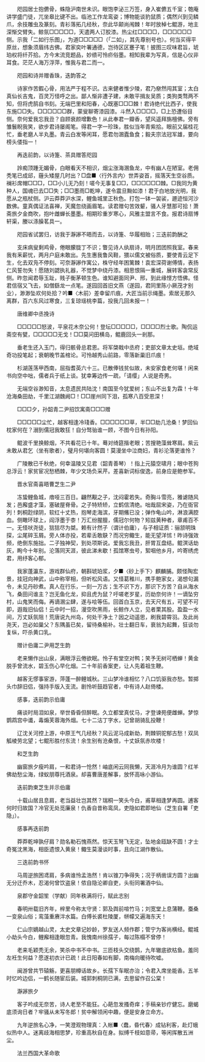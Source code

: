 <!-- { "loadSidebar": true } -->
　　咫园居士抱儦骨，蛛隐沪南世未识。眼饱李泌三万签，身入崔儦五千室；匏庵讲学盛门徒，兀坐皋比键不出。临池工作龙鸾姿；博物能谈豹鼠质；偶然兴到见鳞爪，余技雕虫及篆刻。青衫落拓几经秋，奈此华颠尚闱棘！年时放棹七鲲游，地主深惭交臂失。鲸氛□□□□□，天遣两人订胶漆。热尘红□□□□，□□□□□□侧。示我「二如行乐图」，为道□□□□□（「二如」，其先尊别号也）。何当买得平原丝，想象须眉纬古佛。君家奕叶署通德，岂待区区蹇子笔！披图三叹味君旨，琥珀权将纤芥拾。方今末流竞题品，妙缋可怜疥俗墨。相知我辈为写真，信是心仪非耳食。茫茫人海万浮萍，惟我与君二而一。

　　咫园和诗并赠香珠，迭韵答之

　　诗家作苦鍜心骨，用法严于程不识。古来健者惟少陵，君乃奟然闯其室；太白真仙长吉鬼，百灵万怪呼之出。鄙人惭非遭子建，未敢平揖友吴质；类狗类骛两不知，但将虎鹄自书刻。无端巴里和阳春，心既塞□□□棘！君诗绝代比西子，使我东施□□失。□□□□□□群，蒙叟聊寄漆园漆。斗然入□□□□，□上恐遭俗目侧。奈何爱我忘我丑？自顾衰颜增歉色！从此奉君一瓣香，望风遥拜旃檀佛。旁有雏鬟睨我笑，欲步君诗屡阁笔。得君一字一珍珠，胜似当年青紫拾。眼前又届桂花忙，垂老磨人半丸墨。青云白发等闲耳，愿君勿溷蠹鱼食；毅夫宗法冠军雄，要向榜头偻指一！

　　再迭前韵，以诗箑、茶具赠答咫园

　　詅痴顶踵无媚骨，白眼看天不相识，烟尘涨海溷鱼龙，中有幽人在陋室。老佣秃笔已成邱，薶头矮屋几时出？□盘■〈行外言内〉世弄姿首，摇落天生空谷质。襕衫席帽□□□，□□小儿无乃刻！嗟今无事复□□，□□□□□□棘。□我同为黄种人，国魂已去□□失；□□墨雨□乾坤，遂令震旦黝如漆！君于白地放光明，我愿从之瓶杖侧。沪云莽莽沪水深，鲤鱼城里正秋色。打包一钵一袈裟，遯迹恒河沙数佛。童真偶证法喜禅，天魔忽绕画眉笔。读君赠句苦效颦，骚人牙慧那可拾！萧斋旅夕金商吹，抱叶雌蝉长墨墨。相期珍重岁寒心，风雅主盟言不食。报君诗扇博轩渠，媵以涤臊茗具一。

　　咫园省试罢归，访我于瀞謻不晤而去，以诗箑、华履相贻；三迭前韵酬之

　　支床病叟剩鸡骨，倦眼朦胧丁不识；瞥见诗人纨扇诗，明月团团照我室。春来我有釆薪忧，两月户庭未敢出。先生惠我鲁风鞋，猥以儒文被俗质，要使青云足下生，化去双凫不停刻。可奈瀞謻作寓公，株守经年困篱棘！袁宏深荷谢傅情，表扬仁风誓勿失！愿随刘勰执礼器，不觉梦中绕丹漆。相思恨隔一重城，展转客衾常反侧。昨忽闻君辱玉趾，贱子衡茅顿生色。谁知避面同尹、邢，到此缘悭方悟佛。怪君信宿又飞去，如僧繇龙一点笔。遂园回首旧文燕（遂园，君同里陈小厥茂才别业），渺渺坠欢何处拾？吟■〈木前〉差幸留爪痕，大匠当前示绳墨。索居无那久离群，百六东风过寒食，三复琼瑶桃李篇，投我几回未报一！

　　唐维卿中丞挽诗

　　□□□□□怒波，平泉花木奈公何！登坛□□□□□，□□□□烈士歌。陶侃运斋空有甓，□□□□□无戈！□□莫问田横岛，鲲鹿回头一剎那。

　　垂老生还入玉门，得归骸骨总君恩。将军棨戟中丞府；吏部文章太史垣。绝域奇功投笔起；衰朝晚节盖棺论。可怜越秀山前路，零落新巢旧爪痕！

　　杉湖莲荡甲西南，屈指耆英六十三。已散俸钱贫似故，未安家食老何堪！闲来书向空中咄，儒者兵于纸上谈。犹幸筹边传一疏，「请缨」人说是奇男。

　　无端空谷渺知音，太息遗民共陆沈！南国至今犹爱树；东山不出复为霖！十年沧海桑田劫，千里江湖魏阙□！□□崖州同下泪，孤寒八百受恩深！

　　□□□夕，孙韶青二尹招饮寓斋□□□赠

　　□□□□□尘忙，越客相逢冷琖香。□□□□□□草，半□□劫几沧桑！梦回仙枕家何在？溺到儒冠我敢狂！自分驽骀谁一顾，不图今日有孙阳。

　　鲲波千里换鲸烟，不共看花已十年。蓦对绮筵揩老眼；苦搜艳藻耸寒肩。紫云未敢从君乞（坐有歌者），璧月何堪向客圆！莫漫坐中泣商妇，青衫沦落更谁怜？

　　广陵散已千秋绝，何幸温陵又见君（韶青善琴）！指上元猿空啸月；眼中苍狗总浮云！家贫宦况愁栖棘，年少文场负采芹。差喜新词标俊逸，前身应是鲍参军。

　　晋水官斋喜晤曹芝生二尹

　　冻蛰鲤鱼城，瘖哑三百日。翩然觏之子，沈闷霍若失。奇胸斗雪亮，雅谑随风发；邑廨盛才藻，塞破屋脊骨。之子特矫矫，立鹤信清绝。咄哉屈宋姿，乃在衙官列！刺桐尟绿阴，软红十丈热，抱琴走海滨，牙期鯈已没；弹作龟山吟，淋浪满腔血。侧瞰环球上，阎浮墨于桼！万汇纷腥膻，儒冠尔何物？矧兹黄种者，章甫百不一。无怪吠尧徒，狺狺尽为桀。赖有计然子（谓计伯庸），与子相证质：骊颔明珠探，尘尾碎玉屑。旁人体亦投，若辈舌敢鴃？而况穷鲰生，能无望洋怵！昨诗强效频，绝倒东施拙。二子独神契，到处项斯说。爱我忘我丑，肝胃互盘结。鲲溟话劫灰，眴今十年别。沦落同天涯，彼此涕未歇！孤馆寒虫号，絮咽他乡月，吟寄绣虎君，用纾客心郁。

　　我家蓬瀛东，游戏群仙府，朝斟琥珀浆，夕■〈砂上手下〉麒麟脯。颇怪陶宏景，挂冠向神武，山中称宰相，但听松风语。又怪葛稚川，携手鲍家女，渴想句漏令，未见丹砂煮。真人在行乐，一刻一万古；生不识下方，那识下方苦？自从海水飞，桑田问谁主？岂无鱼化龙，抑且虎为鼠？吁嗟老岁星，历劫奈何许！一谪坠穷村，山鬼笑而侮。再谪溷尘肆，遂与哙等伍。回首白玉京，去天尺有五，可望不可即，遐哉旧仙侣！云中时一招，漫空吹黑雨，长鲸作人立，见者栗其股。盈盈一水间，万丈妖氛阻！荒唐说九州岛，何处干净土？因之动遥思，刷我碧霄羽。及此尚尧天，岂必如巢父？东隅虽已矣，留待桑榆补。壮士翻日车，衰翁为起舞，狂谈勿复纵，吓杀黄口乳。

　　赠计伯庸二尹用芝生韵

　　老来懒作出山泉，满眼浮云倦欲眠。怜子有堂空对鸭；笑予无树可栖蝉！黄金脱手曾流水，碧玉伤心早化烟。二十年前香案吏，让人先着祖生鞭。

　　越客无憀事宦游，萍蓬一醉鲤城秋。三山梦冷谁相忆？八口饥驱我亦愁。暂掷头巾辞旧侣，强持手版入支流。剧怜听鼓趋官者，中有诗人赵倚楼。

　　感事，迭前韵示伯庸

　　痛谈时局泪如泉，举世昏昏但醉眠。久立都堂真仗马，才登谏苑便雌蝉。梦惊鹦鹉宫中谶，毒煽芙蓉海外烟。七十二沽丁字水，记曾胡骑乱投鞭！

　　辽沈关河控上游，中原王气几经秋？风云泥马成新劫，荆棘铜驼郁古愁！双凤觚棱劳北望；七鲲形胜付东流！余生别有沧桑恨，十丈妖氛赤坎楼！

　　和芝生韵

　　幽窗旅夕瘦吟肩，一和君诗一怆然！岫底闲云同我懒，天涯冷月为谁圆？红羊佛劫愁尘海，绿蚁朋尊托酒泉。却喜曹唐差解事，放怀高咏小游仙。

　　迭前韵柬芝生并示伯庸

　　十载山居且息肩，老当益壮岂其然？瑞桐一笑头今白，甫草相逢梦再圆。逋客何时归故国？冷官无处觅廉泉！仇香自昔称鸾凤，吏隐如君即地仙（芝生自署「吏隐」）。

　　感事再迭前韵

　　莽莽乾坤孰仔肩？勋名勒石愧燕然。惊天玉弩飞无定，坠地金瓯缺不圆！才士奇冤沈黑海，相臣遗恨入黄泉！鲰生莫漫谈时事，且向江湖作散仙。

　　三迭前韵书怀

　　马周逆旅困鸢肩，多病谁怜孟浩然！肯以锥刀争得失；况于柄凿误方圆？出幽无分迁乔木，忍渴何曾饮盗泉！侬自隐沦卿自吏，头衔同署酒中仙。

　　泉郡守金韶笙（学献）同年秩满将行，赋此志别

　　春明卅载旧齐年，梓里今称太守贤：郭及舆前喧竹马；刘宽堂上息蒲鞭。蚕桑一变泉山俗；鸾藻重赓泮水篇。白傅长裘杜陵厦，帡幪又遍海东天！

　　仁山宗嫡越山灵，太史文章记妙龄，罗友送人频作郡；管宁为客尚横经。鲲城小劫头今白，鲤廨相逢眼忽青。我愧南州徐孺子，每过陈榻不曾停！

　　老来毛颖秃无余，笑杀中书不中书。三匝枝头交绕鹊，九年辙底欲枯鱼。羞同左衽生何益？愿遂初衣计已疏！此日阳春如有脚，南梅向暖待吹嘘。

　　闽游曾共节辕觞，更喜朋樽话故乡。长孺下车眠亦治；令君入席坐能香。五羊时忆吟边侣，一鹤长随宦后装。城郭刺桐阴已满，去思留作召公棠！

　　瀞謻旅夕

　　客子吟成无奈苦，诗人老至不能狂。心葩忽发搔奇痒；手稿亲钞疗健忘。磨蝎底须询日者？牢骚从未写冬郎！贫中解领闲中趣，便是安身立命方。

　　九年逆旅名心净，一笑澄观物理真：入帐■〈蠢，昏代春〉成钻利客，赴灯蛾似热中人。迷离歧海相思梦，珍重高秋自在身。拟缚千枝如意帚，等闲挥散五洲尘。

　　法兰西国大革命歌

